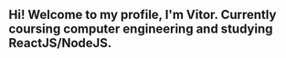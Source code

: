 ## Hi! Welcome to my profile, I'm Vitor. Currently coursing computer engineering and studying ReactJS/NodeJS. 
